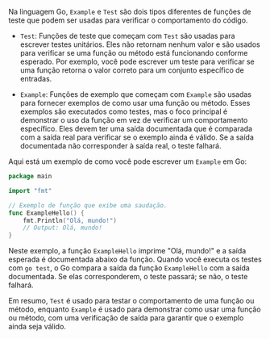 Na linguagem Go, `Example` e `Test` são dois tipos diferentes de funções de teste que podem ser usadas para verificar o comportamento do código.

- `Test`: Funções de teste que começam com `Test` são usadas para escrever testes unitários. Eles não retornam nenhum valor e são usados para verificar se uma função ou método está funcionando conforme esperado. Por exemplo, você pode escrever um teste para verificar se uma função retorna o valor correto para um conjunto específico de entradas.

- `Example`: Funções de exemplo que começam com `Example` são usadas para fornecer exemplos de como usar uma função ou método. Esses exemplos são executados como testes, mas o foco principal é demonstrar o uso da função em vez de verificar um comportamento específico. Eles devem ter uma saída documentada que é comparada com a saída real para verificar se o exemplo ainda é válido. Se a saída documentada não corresponder à saída real, o teste falhará.

Aqui está um exemplo de como você pode escrever um `Example` em Go:

```go
package main

import "fmt"

// Exemplo de função que exibe uma saudação.
func ExampleHello() {
    fmt.Println("Olá, mundo!")
    // Output: Olá, mundo!
}
```

Neste exemplo, a função `ExampleHello` imprime "Olá, mundo!" e a saída esperada é documentada abaixo da função. Quando você executa os testes com `go test`, o Go compara a saída da função `ExampleHello` com a saída documentada. Se elas corresponderem, o teste passará; se não, o teste falhará.

Em resumo, `Test` é usado para testar o comportamento de uma função ou método, enquanto `Example` é usado para demonstrar como usar uma função ou método, com uma verificação de saída para garantir que o exemplo ainda seja válido.
